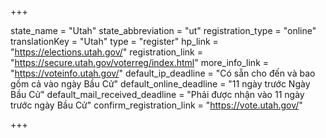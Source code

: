 +++

state_name = "Utah"
state_abbreviation = "ut"
registration_type = "online"
translationKey = "Utah"
type = "register"
hp_link = "https://elections.utah.gov/"
registration_link = "https://secure.utah.gov/voterreg/index.html"
more_info_link = "https://voteinfo.utah.gov/"
default_ip_deadline = "Có sẵn cho đến và bao gồm cả vào ngày Bầu Cử"
default_online_deadline = "11 ngày trước Ngày Bầu Cử"
default_mail_received_deadline = "Phải được nhận vào 11 ngày trước ngày Bầu Cử"
confirm_registration_link = "https://vote.utah.gov/"

+++